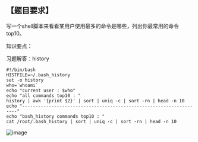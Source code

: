 ## 【题目要求】

写一个shell脚本来看看某用户使用最多的命令是哪些，列出你最常用的命令top10。

知识要点：

习题解答：history

```
#!/bin/bash
HISTFILE=~/.bash_history 
set -o history
who=`whoami`
echo "current user : $who"
echo "all commands top10 : "
history | awk '{print $2}' | sort | uniq -c | sort -rn | head -n 10 
echo "--------------------------------------------------------------------"
echo "bash_history commands top10 : "
cat /root/.bash_history | sort | uniq -c | sort -rn | head -n 10 
```

![image](https://user-images.githubusercontent.com/71164067/144714982-cd970258-5b96-4931-915b-9cec556bf3d8.png)

